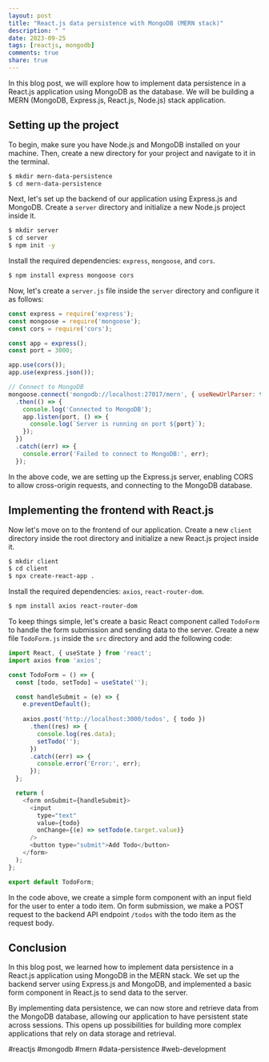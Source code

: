 ```yaml
---
layout: post
title: "React.js data persistence with MongoDB (MERN stack)"
description: " "
date: 2023-09-25
tags: [reactjs, mongodb]
comments: true
share: true
---
```


In this blog post, we will explore how to implement data persistence in a React.js application using MongoDB as the database. We will be building a MERN (MongoDB, Express.js, React.js, Node.js) stack application.

## Setting up the project

To begin, make sure you have Node.js and MongoDB installed on your machine. Then, create a new directory for your project and navigate to it in the terminal.

```bash
$ mkdir mern-data-persistence
$ cd mern-data-persistence
```

Next, let's set up the backend of our application using Express.js and MongoDB. Create a `server` directory and initialize a new Node.js project inside it.

```bash
$ mkdir server
$ cd server
$ npm init -y
```

Install the required dependencies: `express`, `mongoose`, and `cors`.

```bash
$ npm install express mongoose cors
```

Now, let's create a `server.js` file inside the `server` directory and configure it as follows:

```javascript
const express = require('express');
const mongoose = require('mongoose');
const cors = require('cors');

const app = express();
const port = 3000;

app.use(cors());
app.use(express.json());

// Connect to MongoDB
mongoose.connect('mongodb://localhost:27017/mern', { useNewUrlParser: true, useUnifiedTopology: true })
  .then(() => {
    console.log('Connected to MongoDB');
    app.listen(port, () => {
      console.log(`Server is running on port ${port}`);
    });
  })
  .catch((err) => {
    console.error('Failed to connect to MongoDB:', err);
  });
```

In the above code, we are setting up the Express.js server, enabling CORS to allow cross-origin requests, and connecting to the MongoDB database.

## Implementing the frontend with React.js

Now let's move on to the frontend of our application. Create a new `client` directory inside the root directory and initialize a new React.js project inside it.

```bash
$ mkdir client
$ cd client
$ npx create-react-app .
```

Install the required dependencies: `axios`, `react-router-dom`.

```bash
$ npm install axios react-router-dom
```

To keep things simple, let's create a basic React component called `TodoForm` to handle the form submission and sending data to the server. Create a new file `TodoForm.js` inside the `src` directory and add the following code:

```javascript
import React, { useState } from 'react';
import axios from 'axios';

const TodoForm = () => {
  const [todo, setTodo] = useState('');

  const handleSubmit = (e) => {
    e.preventDefault();
    
    axios.post('http://localhost:3000/todos', { todo })
      .then((res) => {
        console.log(res.data);
        setTodo('');
      })
      .catch((err) => {
        console.error('Error:', err);
      });
  };

  return (
    <form onSubmit={handleSubmit}>
      <input
        type="text"
        value={todo}
        onChange={(e) => setTodo(e.target.value)}
      />
      <button type="submit">Add Todo</button>
    </form>
  );
};

export default TodoForm;
```

In the code above, we create a simple form component with an input field for the user to enter a todo item. On form submission, we make a POST request to the backend API endpoint `/todos` with the todo item as the request body.

## Conclusion

In this blog post, we learned how to implement data persistence in a React.js application using MongoDB in the MERN stack. We set up the backend server using Express.js and MongoDB, and implemented a basic form component in React.js to send data to the server.

By implementing data persistence, we can now store and retrieve data from the MongoDB database, allowing our application to have persistent state across sessions. This opens up possibilities for building more complex applications that rely on data storage and retrieval.

#reactjs #mongodb #mern #data-persistence #web-development